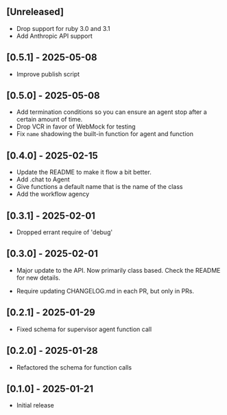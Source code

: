 ## [Unreleased]

- Drop support for ruby 3.0 and 3.1
- Add Anthropic API support

## [0.5.1] - 2025-05-08

- Improve publish script

## [0.5.0] - 2025-05-08

- Add termination conditions so you can ensure an agent stop after a certain amount of time.
- Drop VCR in favor of WebMock for testing
- Fix `name` shadowing the built-in function for agent and function

## [0.4.0] - 2025-02-15

- Update the README to make it flow a bit better.
- Add .chat to Agent
- Give functions a default name that is the name of the class
- Add the workflow agency

## [0.3.1] - 2025-02-01

- Dropped errant require of 'debug'

## [0.3.0] - 2025-02-01

- Major update to the API. Now primarily class based.
  Check the README for new details.

- Require updating CHANGELOG.md in each PR, but only in PRs.

## [0.2.1] - 2025-01-29

- Fixed schema for supervisor agent function call

## [0.2.0] - 2025-01-28

- Refactored the schema for function calls

## [0.1.0] - 2025-01-21

- Initial release
